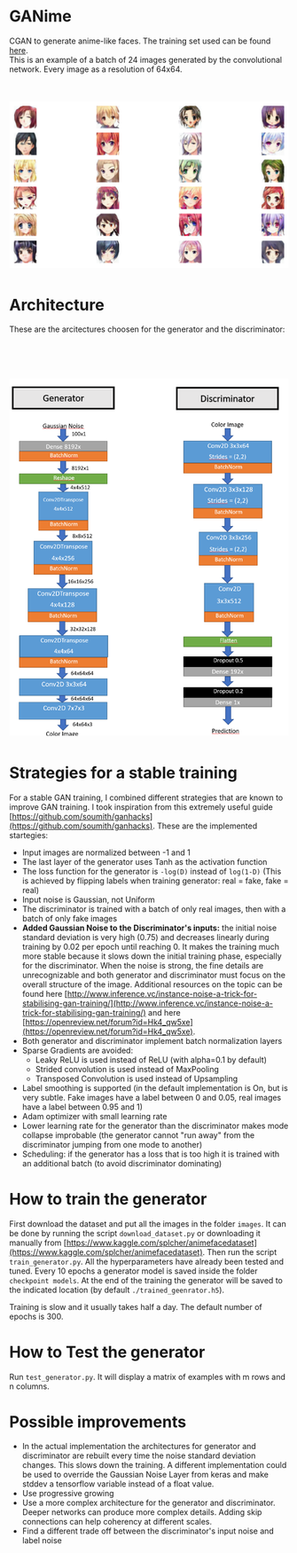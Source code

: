 # GANime
CGAN to generate anime-like faces. The training set used can be found [here](https://www.kaggle.com/splcher/animefacedataset).
</br>
This is an example of a batch of 24 images generated by the convolutional network. Every image as a resolution of 64x64.
</br>
<img src="Examples.png"
     alt="Generated Anime Faces"
     style="float: left; margin-top: 50px; margin-bottom: 50px;" />
     

# Architecture
These are the arcitectures choosen for the generator and the discriminator:

</br>
<img src="Architecture.png"
     alt="Layer diagram"
     style="float: left; margin-top: 50px; margin-bottom: 50px;" />

# Strategies for a stable training
For a stable GAN training, I combined different strategies that are known to improve GAN training. I took inspiration from this extremely useful guide [https://github.com/soumith/ganhacks](https://github.com/soumith/ganhacks).
These are the implemented startegies:
* Input images are normalized between -1 and 1
* The last layer of the generator uses Tanh as the activation function
* The loss function for the generator is `-log(D)` instead of `log(1-D)` (This is achieved by flipping labels when training generator: real = fake, fake = real)
* Input noise is Gaussian, not Uniform
* The discriminator is trained with a batch of only real images, then with a batch of only fake images
* <b>Added Gaussian Noise to the Discriminator's inputs:</b> the initial noise standard deviation is very high (0.75) and decreases linearly during training by 0.02 per epoch until reaching 0. It makes the training much more stable because it slows down the initial training phase, especially for the discriminator. When the noise is strong, the fine details are unrecognizable and both generator and discriminator must focus on the overall structure of the image. Additional resources on the topic can be found here [http://www.inference.vc/instance-noise-a-trick-for-stabilising-gan-training/](http://www.inference.vc/instance-noise-a-trick-for-stabilising-gan-training/) and here [https://openreview.net/forum?id=Hk4_qw5xe](https://openreview.net/forum?id=Hk4_qw5xe).
* Both generator and discriminator implement batch normalization layers
* Sparse Gradients are avoided:
     - Leaky ReLU is used instead of ReLU (with alpha=0.1 by default)
     - Strided convolution is used instead of MaxPooling
     - Transposed Convolution is used instead of Upsampling
* Label smoothing is supported (in the default implementation is On, but is very subtle. Fake images have a label between 0 and 0.05, real images have a label between 0.95 and 1)
* Adam optimizer with small learning rate
* Lower learning rate for the generator than the discriminator makes mode collapse improbable (the generator cannot "run away" from the discriminator jumping from one mode to another)
* Scheduling: if the generator has a loss that is too high it is trained with an additional batch (to avoid discriminator dominating)


# How to train the generator
First download the dataset and put all the images in the folder `images`. It can be done by running the script `download_dataset.py` or downloading it manually from [https://www.kaggle.com/splcher/animefacedataset](https://www.kaggle.com/splcher/animefacedataset).
Then run the script `train_generator.py`. All the hyperparameters have already been tested and tuned.
Every 10 epochs a generator model is saved inside the folder `checkpoint models`. At the end of the training the generator will be saved to the indicated location (by default `./trained_geenrator.h5`).

Training is slow and it usually takes half a day. The default number of epochs is 300.

# How to Test the generator
Run `test_generator.py`. It will display a matrix of examples with m rows and n columns.


# Possible improvements
* In the actual implementation the architectures for generator and discriminator are rebuilt every time the noise standard deviation changes. This slows down the training. A different implementation could be used to override the Gaussian Noise Layer from keras and make stddev a tensorflow variable instead of a float value.
* Use progressive growing
* Use a more complex architecture for the generator and discriminator. Deeper networks can produce more complex details. Adding skip connections can help coherency at different scales.
* Find a different trade off between the discriminator's input noise and label noise
